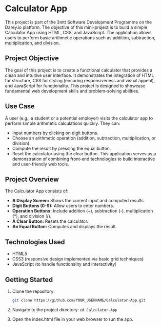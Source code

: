 # Calculator App

This project is part of the 3mtt Software Development Programme on the Darey.io platform. The objective of this mini-project is to build a simple Calculator App using HTML, CSS, and JavaScript. The application allows users to perform basic arithmetic operations such as addition, subtraction, multiplication, and division.

## Project Objective

The goal of this project is to create a functional calculator that provides a clean and intuitive user interface. It demonstrates the integration of HTML for structure, CSS for styling (ensuring responsiveness and visual appeal), and JavaScript for functionality. This project is designed to showcase fundamental web development skills and problem-solving abilities.

## Use Case

A user (e.g., a student or a potential employer) visits the calculator app to perform simple arithmetic calculations quickly. They can:
- Input numbers by clicking on digit buttons.
- Choose an arithmetic operation (addition, subtraction, multiplication, or division).
- Compute the result by pressing the equal button.
- Reset the calculator using the clear button.
This application serves as a demonstration of combining front-end technologies to build interactive and user-friendly web tools.

## Project Overview

The Calculator App consists of:
- **A Display Screen:** Shows the current input and computed results.
- **Digit Buttons (0-9):** Allow users to enter numbers.
- **Operation Buttons:** Include addition (+), subtraction (-), multiplication (*), and division (/).
- **A Clear Button:** Resets the calculator.
- **An Equal Button:** Computes and displays the result.

## Technologies Used

- HTML5
- CSS3 (responsive design implemented via basic grid techniques)
- JavaScript (to handle functionality and interactivity)

## Getting Started

1. Clone the repository:
   ```bash
   git clone https://github.com/YOUR_USERNAME/Calculator-App.git

2. Navigate to the project directory:
```cd Calculator-App```

3. Open the index.html file in your web browser to run the app.
